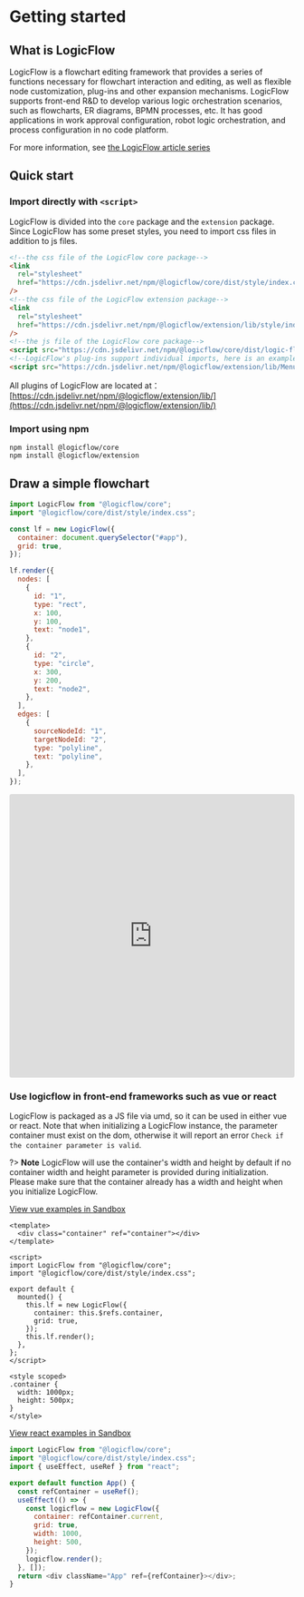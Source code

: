 # Getting started

## What is LogicFlow

LogicFlow is a flowchart editing framework that provides a series of functions necessary for flowchart interaction and editing, as well as flexible node customization, plug-ins and other expansion mechanisms. LogicFlow supports front-end R&D to develop various logic orchestration scenarios, such as flowcharts, ER diagrams, BPMN processes, etc. It has good applications in work approval configuration, robot logic orchestration, and process configuration in no code platform.

For more information, see [the LogicFlow article series](en/article/article01)

## Quick start

### Import directly with `<script>`

LogicFlow is divided into the `core` package and the `extension` package. Since LogicFlow has some preset styles, you need to import css files in addition to js files.

```html
<!--the css file of the LogicFlow core package-->
<link
  rel="stylesheet"
  href="https://cdn.jsdelivr.net/npm/@logicflow/core/dist/style/index.css"
/>
<!--the css file of the LogicFlow extension package-->
<link
  rel="stylesheet"
  href="https://cdn.jsdelivr.net/npm/@logicflow/extension/lib/style/index.css"
/>
<!--the js file of the LogicFlow core package-->
<script src="https://cdn.jsdelivr.net/npm/@logicflow/core/dist/logic-flow.js"></script>
<!--LogicFlow's plug-ins support individual imports, here is an example of a menu plug-in-->
<script src="https://cdn.jsdelivr.net/npm/@logicflow/extension/lib/Menu.js"></script>
```

All plugins of LogicFlow are located at：[https://cdn.jsdelivr.net/npm/@logicflow/extension/lib/](https://cdn.jsdelivr.net/npm/@logicflow/extension/lib/)

### Import using npm

```shell
npm install @logicflow/core
npm install @logicflow/extension
```

## Draw a simple flowchart

```js
import LogicFlow from "@logicflow/core";
import "@logicflow/core/dist/style/index.css";

const lf = new LogicFlow({
  container: document.querySelector("#app"),
  grid: true,
});

lf.render({
  nodes: [
    {
      id: "1",
      type: "rect",
      x: 100,
      y: 100,
      text: "node1",
    },
    {
      id: "2",
      type: "circle",
      x: 300,
      y: 200,
      text: "node2",
    },
  ],
  edges: [
    {
      sourceNodeId: "1",
      targetNodeId: "2",
      type: "polyline",
      text: "polyline",
    },
  ],
});
```

<iframe src="https://codesandbox.io/embed/logicflow-base1-forked-zy3o85?fontsize=14&hidenavigation=1&theme=dark"
     style="width:100%; height:500px; border:0; border-radius: 4px; overflow:hidden;"
     title="LogicFlow-example-1"
     allow="accelerometer; ambient-light-sensor; camera; encrypted-media; geolocation; gyroscope; hid; microphone; midi; payment; usb; vr; xr-spatial-tracking"
     sandbox="allow-forms allow-modals allow-popups allow-presentation allow-same-origin allow-scripts"
   ></iframe>

### Use logicflow in front-end frameworks such as vue or react

LogicFlow is packaged as a JS file via umd, so it can be used in either vue or react. Note that when initializing a LogicFlow instance, the parameter container must exist on the dom, otherwise it will report an error `Check if the container parameter is valid`.

?> **Note** LogicFlow will use the container's width and height by default if no container width and height parameter is provided during initialization. Please make sure that the container already has a width and height when you initialize LogicFlow.

[View vue examples in Sandbox](https://codesandbox.io/s/github/towersxu/logicflow-vue-base/tree/main/?fontsize=14&hidenavigation=1&theme=dark)

```vue
<template>
  <div class="container" ref="container"></div>
</template>

<script>
import LogicFlow from "@logicflow/core";
import "@logicflow/core/dist/style/index.css";

export default {
  mounted() {
    this.lf = new LogicFlow({
      container: this.$refs.container,
      grid: true,
    });
    this.lf.render();
  },
};
</script>

<style scoped>
.container {
  width: 1000px;
  height: 500px;
}
</style>
```

[View react examples in Sandbox](https://codesandbox.io/s/empty-waterfall-2x7eql)

```js
import LogicFlow from "@logicflow/core";
import "@logicflow/core/dist/style/index.css";
import { useEffect, useRef } from "react";

export default function App() {
  const refContainer = useRef();
  useEffect(() => {
    const logicflow = new LogicFlow({
      container: refContainer.current,
      grid: true,
      width: 1000,
      height: 500,
    });
    logicflow.render();
  }, []);
  return <div className="App" ref={refContainer}></div>;
}
```
